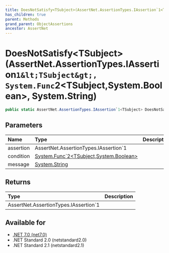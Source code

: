 ```yaml
---
title: DoesNotSatisfy<TSubject>(AssertNet.AssertionTypes.IAssertion`1<TSubject>, System.Func`2<TSubject,System.Boolean>, System.String)
has_children: true
parent: Methods
grand_parent: ObjectAssertions
ancestor: AssertNet
---
```

# DoesNotSatisfy&lt;TSubject&gt;(AssertNet.AssertionTypes.IAssertion`1&lt;TSubject&gt;, System.Func`2&lt;TSubject,System.Boolean&gt;, System.String)

```csharp
public static AssertNet.AssertionTypes.IAssertion`1<TSubject> DoesNotSatisfy<TSubject>(AssertNet.AssertionTypes.IAssertion`1<TSubject> assertion, System.Func`2<TSubject,System.Boolean> condition, System.String message);
```

## Parameters
| Name      | Type                                                                                                                          | Description |
|:----------|:------------------------------------------------------------------------------------------------------------------------------|:------------|
| assertion | AssertNet.AssertionTypes.IAssertion`1<TSubject>                                                                               |             |
| condition | [System.Func`2<TSubject,System.Boolean>](https://learn.microsoft.com/en-us/dotnet/api/system.func-2<tsubject,system.boolean>) |             |
| message   | [System.String](https://learn.microsoft.com/en-us/dotnet/api/system.string)                                                   |             |


## Returns
| Type                                            | Description |
|:------------------------------------------------|:------------|
| AssertNet.AssertionTypes.IAssertion`1<TSubject> |             |

## Available for
- [.NET 7.0 (net7.0)](https://versionsof.net/core/7.0/)
- .NET Standard 2.0 (netstandard2.0)
- .NET Standard 2.1 (netstandard2.1)
